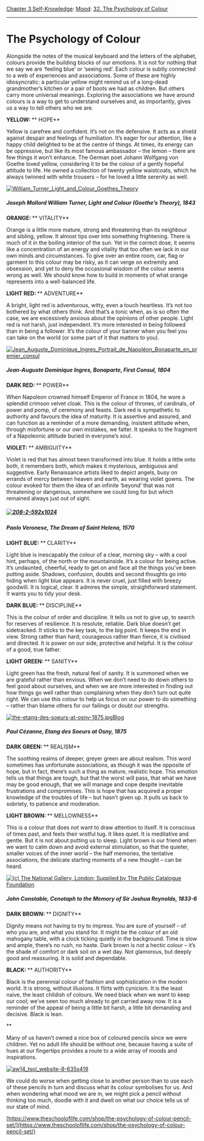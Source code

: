 [Chapter 3.Self-Knowledge](https://www.theschooloflife.com/thebookoflife/category/self-knowledge/): [Mood](https://www.theschooloflife.com/thebookoflife/category/self-knowledge/mood/): [32. The Psychology of Colour](https://www.theschooloflife.com/thebookoflife/the-psychology-of-colour/)

* * *

# The Psychology of Colour

Alongside the notes of the musical keyboard and the letters of the alphabet, colours provide the building blocks of our emotions. It is not for nothing that we say we are ‘feeling blue’ or ‘seeing red’. Each colour is subtly connected to a web of experiences and associations. Some of these are highly idiosyncratic: a particular yellow might remind us of a long-dead grandmother’s kitchen or a pair of boots we had as children. But others carry more universal meanings. Exploring the associations we have around colours is a way to get to understand ourselves and, as importantly, gives us a way to tell others who we are.

**YELLOW:&nbsp;**** HOPE**

Yellow is carefree and confident. It’s not on the defensive. It acts as a shield against despair and feelings of humiliation. It’s eager for our attention, like a happy child delighted to be at the centre of things. At times, its energy can be oppressive, but like its most famous ambassador – the lemon – there are few things it won’t enhance. The German poet Johann Wolfgang von Goethe loved yellow, considering it to be the colour of a gently hopeful attitude to life. He owned a collection of twenty yellow waistcoats, which he always twinned with white trousers – for he loved a little serenity as well.

[![William_Turner_Light_and_Colour_Goethes_Theory](https://www.theschooloflife.com/thebookoflife/wp-content/uploads/2014/11/William_Turner_Light_and_Colour_Goethes_Theory1.jpeg)](http://www.thebookoflife.org/wp-content/uploads/2014/11/William_Turner_Light_and_Colour_Goethes_Theory1.jpeg)

##### Joseph Mallord William Turner, _Light and Colour (Goethe’s Theory)_, 1843 

**ORANGE:&nbsp;**** VITALITY**

Orange is a little more mature, strong and threatening than its neighbour and sibling, yellow. It almost tips over into something frightening. There is much of it in the boiling interior of the sun. Yet in the correct dose, it seems like a concentration of an energy and vitality that too often we lack in our own minds and circumstances. To give over an entire room, car, flag or garment to this colour may be risky, as it can verge on extremity and obsession, and yet to deny the occasional wisdom of the colour seems wrong as well. We should know how to build in moments of what orange represents into a well-balanced life.

**LIGHT RED:&nbsp;**** ADVENTURE**

A bright, light red is adventurous, witty, even a touch heartless. It’s not too bothered by what others think. And that’s a tonic when, as is so often the case, we are excessively anxious about the opinions of other people. Light red is not harsh, just independent. It’s more interested in being followed than in being a follower. It’s the colour of your banner when you feel you can take on the world (or some part of it that matters to you).

[![Jean_Auguste_Dominique_Ingres_Portrait_de_Napoléon_Bonaparte_en_premier_consul](https://www.theschooloflife.com/thebookoflife/wp-content/uploads/2014/11/Jean_Auguste_Dominique_Ingres_Portrait_de_Napol%C3%A9on_Bonaparte_en_premier_consul1.jpg)](http://www.thebookoflife.org/wp-content/uploads/2014/11/Jean_Auguste_Dominique_Ingres_Portrait_de_Napol%C3%A9on_Bonaparte_en_premier_consul1.jpg)

##### Jean-Auguste Dominique Ingres, _Bonaparte, First Consul_, 1804

**DARK RED:&nbsp;**** POWER**

When Napoleon crowned himself Emperor of France in 1804, he wore a splendid crimson velvet cloak. This is the colour of thrones, of cardinals, of power and pomp, of ceremony and feasts. Dark red is sympathetic to authority and favours the idea of maturity. It is assertive and assured, and can function as a reminder of a more demanding, insistent attitude when, through misfortune or our own mistakes, we falter. It speaks to the fragment of a Napoleonic attitude buried in everyone’s soul.

**VIOLET:&nbsp;**** AMBIGUITY**

Violet is red that has almost been transformed into blue. It holds a little onto both, it remembers both, which makes it mysterious, ambiguous and suggestive. Early Renaissance artists liked to depict angels, busy on errands of mercy between heaven and earth, as wearing violet gowns. The colour evoked for them the idea of an infinite ‘beyond’ that was not threatening or dangerous, somewhere we could long for but which remained always just out of sight.

##### [![208-2-592x1024](https://www.theschooloflife.com/thebookoflife/wp-content/uploads/2014/11/208-2-592x10241.jpg)](http://www.thebookoflife.org/wp-content/uploads/2014/11/208-2-592x10241.jpg)

##### Paolo Veronese, _The Dream of Saint Helena,_ 1570

**LIGHT BLUE:&nbsp;**** CLARITY**

Light blue is inescapably the colour of a clear, morning sky – with a cool hint, perhaps, of the north or the mountainside. It’s a colour for being active. It’s undaunted, cheerful, ready to get on and face all the things you’ve been putting aside. Shadows, confusion, doubts and second thoughts go into hiding when light blue appears. It is never cruel, just filled with breezy goodwill. It is logical, clear. It admires the simple, straightforward statement. It wants you to tidy your desk.

**DARK BLUE:&nbsp;**** DISCIPLINE**

This is the colour of order and discipline. It tells us not to give up, to search for reserves of resilience. It is resolute, reliable. Dark blue doesn’t get sidetracked. It sticks to the key task, to the big point. It keeps the end in view. Strong rather than hard; courageous rather than fierce, it is civilised and directed. It is power on our side, protective and helpful. It is the colour of a good, true father.

**LIGHT GREEN:&nbsp;**** SANITY**

Light green has the fresh, natural feel of sanity. It is summoned when we are grateful rather than envious. When we don’t need to do down others to feel good about ourselves, and when we are more interested in finding out how things go well rather than complaining when they don’t turn out quite right. We can use this colour to help us focus on our power to do something – rather than blame others for our failings or doubt our strengths.

[![the-etang-des-soeurs-at-osny-1875.jpgBlog](https://www.theschooloflife.com/thebookoflife/wp-content/uploads/2014/11/the-etang-des-soeurs-at-osny-1875.jpgBlog.jpg)](http://www.thebookoflife.org/wp-content/uploads/2014/11/the-etang-des-soeurs-at-osny-1875.jpgBlog.jpg)

##### Paul Cézanne, _Etang des Soeurs at Osny_, 1875

**DARK GREEN:&nbsp;**** REALISM**

The soothing realms of deeper, greyer green are about realism. This word sometimes has unfortunate associations, as though it was the opposite of hope, but in fact, there’s such a thing as mature, realistic hope. This emotion tells us that things are tough, but that the worst will pass, that what we have may be good enough, that we will manage and cope despite inevitable frustrations and compromises. This is hope that has acquired a proper knowledge of the troubles of life – but hasn’t given up. It pulls us back to sobriety, to patience and moderation.

**LIGHT BROWN:&nbsp;**** MELLOWNESS**

This is a colour that does not want to draw attention to itself. It is conscious of times past, and feels their wistful tug. It likes quiet. It is meditative and gentle. But it is not about putting us to sleep. Light brown is our friend when we want to calm down and avoid external stimulation, so that the quieter, smaller voices of the inner world – the half memories, the tentative associations, the delicate starting moments of a new thought – can be heard.

[![(c) The National Gallery, London; Supplied by The Public Catalogue Foundation](https://www.theschooloflife.com/thebookoflife/wp-content/uploads/2014/11/ng_ng_ng1272_large1.jpg)](http://www.thebookoflife.org/wp-content/uploads/2014/11/ng_ng_ng1272_large1.jpg)

##### John Constable, _Cenotaph to the Memory of Sir Joshua Reynolds_, 1833-6

**DARK BROWN:&nbsp;**** DIGNITY**

Dignity means not having to try to impress. You are sure of yourself – of who you are, and what you stand for. It might be the colour of an old mahogany table, with a clock ticking quietly in the background. Time is slow and ample, there’s no rush, no haste. Dark brown is not a hectic colour – it’s the shade of comfort or dark soil on a wet day. Not glamorous, but deeply good and reassuring. It is solid and dependable.

**BLACK:&nbsp;**** AUTHORITY**

Black is the perennial colour of fashion and sophistication in the modern world. It is strong, without illusions. It flirts with cynicism. It is the least naive, the least childish of colours. We need black when we want to keep our cool; we’ve seen too much already to get carried away now. It is a reminder of the appeal of being a little bit harsh, a little bit demanding and decisive. Black is lean.

\*\*

Many of us haven’t owned a nice box of coloured pencils since we were children. Yet no adult life should be without one, because having a suite of hues at our fingertips provides a route to a wide array of moods and inspirations.

[![aw14_tsol_website-8-635x419](https://www.theschooloflife.com/thebookoflife/wp-content/uploads/2014/11/aw14_tsol_website-8-635x4191.jpg)](https://www.theschooloflife.com/shop/the-psychology-of-colour-pencil-set/?utm_source=TBOL%20bottom%20banner%20The%20Psychology%20of%20Colour%20Pencil%20Set&utm_campaign=TBOL%20bottom%20banner%20The%20Psychology%20of%20Colour%20Pencil%20Set&utm_content=TBOL%20bottom%20banner%20The%20Psychology%20of%20Colour%20Pencil%20Set)

We could do worse when getting close to another person than to use each of these pencils in turn and discuss what its colour symbolises for us. And when wondering what mood we are in, we might pick a pencil without thinking too much, doodle with it and dwell on what our choice tells us of our state of mind.

[https://www.theschooloflife.com/shop/the-psychology-of-colour-pencil-set/](https://www.theschooloflife.com/shop/the-psychology-of-colour-pencil-set/)
